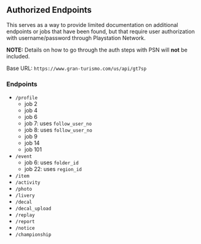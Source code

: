 ## Authorized Endpoints

This serves as a way to provide limited documentation on additional endpoints or jobs that have been found, but that require user authorization with username/password through Playstation Network. 

**NOTE:** Details on how to go through the auth steps with PSN will **not** be included.

Base URL: `https://www.gran-turismo.com/us/api/gt7sp`

### Endpoints
* `/profile`
  * job 2
  * job 4
  * job 6
  * job 7: uses `follow_user_no`
  * job 8: uses `follow_user_no`
  * job 9
  * job 14
  * job 101
* `/event`
  * job 6: uses `folder_id`
  * job 22: uses `region_id`
* `/item`
* `/activity`
* `/photo`
* `/livery`
* `/decal`
* `/decal_upload`
* `/replay`
* `/report`
* `/notice`
* `/championship`
